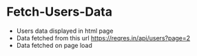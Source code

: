 # Fetch-Users-Data

* Users data displayed in html page
* Data fetched from this url https://reqres.in/api/users?page=2
* Data fetched on page load 
